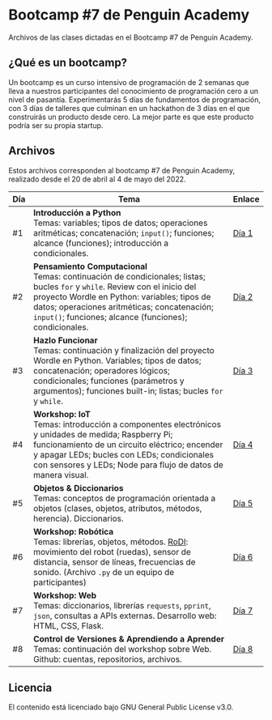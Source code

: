 # Bootcamp #7 de Penguin Academy
Archivos de las clases dictadas en el Bootcamp #7 de Penguin Academy. 

## ¿Qué es un bootcamp?
Un bootcamp es un curso intensivo de programación de 2 semanas que lleva a nuestros participantes del conocimiento de programación cero a un nivel de pasantía. Experimentarás 5 días de fundamentos de programación, con 3 días de talleres que culminan en un hackathon de 3 días en el que construirás un producto desde cero. La mejor parte es que este producto podría ser su propia startup.

## Archivos
Estos archivos corresponden al bootcamp #7 de Penguin Academy, realizado desde el 20 de abril al 4 de mayo del 2022.

| Día | Tema | Enlace |
| --- | --- | --- |
| #1 | **Introducción a Python** <br> Temas: variables; tipos de datos; operaciones aritméticas; concatenación; `input()`; funciones; alcance (funciones); introducción a condicionales.| [Día 1](https://github.com/penguin-academy/bootcamp-7/blob/main/dia1.ipynb) |
| #2 | **Pensamiento Computacional** <br> Temas: continuación de condicionales; listas; bucles `for` y `while`. Review con el inicio del proyecto Wordle en Python: variables; tipos de datos; operaciones aritméticas; concatenación; `input()`; funciones; alcance (funciones); condicionales. | [Día 2](https://github.com/penguin-academy/bootcamp-7/blob/main/dia2.ipynb) |
| #3 | **Hazlo Funcionar** <br> Temas: continuación y finalización del proyecto Wordle en Python. Variables; tipos de datos; concatenación; operadores lógicos; condicionales; funciones (parámetros y argumentos); funciones built-in; listas; bucles `for` y `while`. | [Día 3](https://github.com/penguin-academy/bootcamp-7/tree/main/dia3) |
| #4 | **Workshop: IoT** <br> Temas: introducción a componentes electrónicos y unidades de medida; Raspberry Pi; funcionamiento de un circuito eléctrico; encender y apagar LEDs; bucles con LEDs; condicionales con sensores y LEDs; Node para flujo de datos de manera visual. | [Día 4](https://github.com/penguin-academy/bootcamp-7/tree/main/dia4) |
| #5 | **Objetos & Diccionarios** <br> Temas: conceptos de programación orientada a objetos (clases, objetos, atributos, métodos, herencia). Diccionarios.| [Día 5](https://github.com/penguin-academy/bootcamp-7/blob/main/dia5.ipynb) |
| #6 | **Workshop: Robótica** <br> Temas: librerías, objetos, métodos. [RoDI](https://github.com/rodibot): movimiento del robot (ruedas), sensor de distancia, sensor de líneas, frecuencias de sonido. (Archivo `.py` de un equipo de participantes)| [Día 6](https://github.com/penguin-academy/bootcamp-7/blob/main/dia6.py) |
| #7 | **Workshop: Web** <br> Temas: diccionarios, librerías `requests`, `pprint`, `json`, consultas a APIs externas. Desarrollo web: HTML, CSS, Flask. | [Día 7](https://github.com/penguin-academy/bootcamp-7/tree/main/dia7-8) |
| #8 | **Control de Versiones & Aprendiendo a Aprender** <br> Temas: continuación del workshop sobre Web. Github: cuentas, repositorios, archivos. | [Día 8](https://github.com/penguin-academy/bootcamp-7/tree/main/dia7-8) |


## Licencia
El contenido está licenciado bajo GNU General Public License v3.0.
